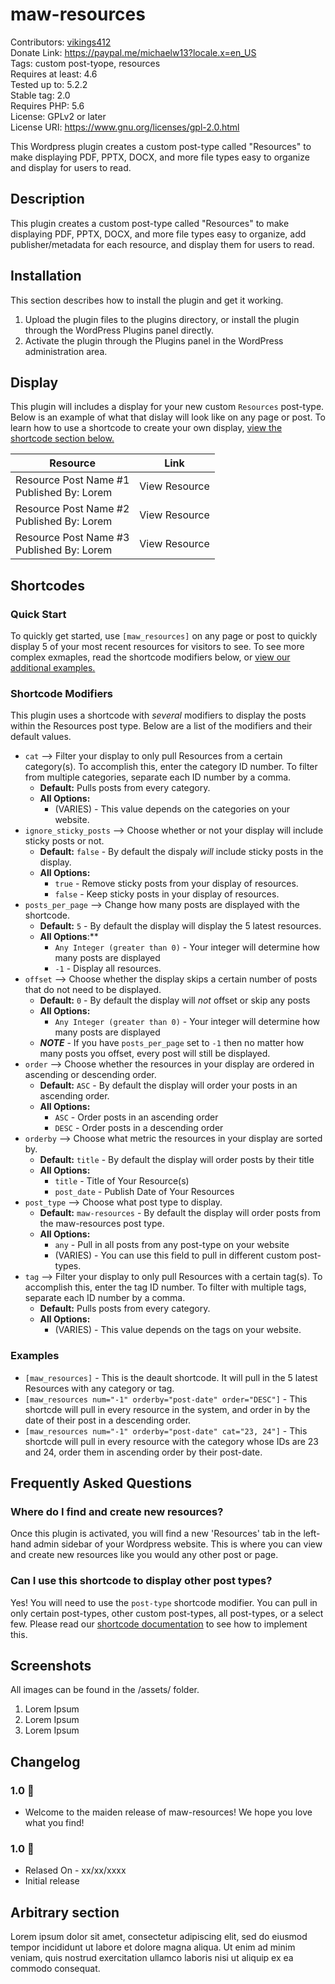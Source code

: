 # maw-resources
Contributors: [vikings412](https://profiles.wordpress.org/vikings412/) <br>
Donate Link: https://paypal.me/michaelw13?locale.x=en_US <br>
Tags: custom post-tyope, resources <br>
Requires at least: 4.6 <br>
Tested up to: 5.2.2 <br>
Stable tag: 2.0 <br>
Requires PHP: 5.6 <br>
License: GPLv2 or later <br>
License URI: https://www.gnu.org/licenses/gpl-2.0.html <br>

This Wordpress plugin creates a custom post-type called "Resources" to make displaying PDF, PPTX, DOCX, and more file types easy to organize and display for users to read.

## Description

This plugin creates a custom post-type called "Resources" to make displaying PDF, PPTX, DOCX, and more file types easy to organize, add publisher/metadata for each resource, and display them for users to read.

## Installation

This section describes how to install the plugin and get it working.

1. Upload the plugin files to the plugins directory, or install the plugin through the WordPress Plugins panel directly.
2. Activate the plugin through the Plugins panel in the WordPress administration area.

## Display
This plugin will includes a display for your new custom `Resources` post-type. Below is an example of what that dislay will look like on any page or post. To learn how to use a shortcode to create your own display, [view the shortcode section below.](https://github.com/mike-weiner/maw-resources/blob/master/README.md#shortcodes)

| Resource                                      | Link          |  
|-----------------------------------------------|---------------|
| Resource Post Name #1<br> Published By: Lorem | View Resource | 
| Resource Post Name #2<br> Published By: Lorem | View Resource |
| Resource Post Name #3<br> Published By: Lorem | View Resource | 

## Shortcodes

### Quick Start
To quickly get started, use `[maw_resources]` on any page or post to quickly display 5 of your most recent resources for visitors to see. To see more complex exmaples, read the shortcode modifiers below, or [view our additional examples.](https://github.com/mike-weiner/maw-resources#examples) 

### Shortcode Modifiers

This plugin uses a shortcode with *several* modifiers to display the posts within the Resources post type. Below are a list of the modifiers and their default values. 

- `cat` --> Filter your display to only pull Resources from a certain category(s). To accomplish this, enter the category ID number. To filter from multiple categories, separate each ID number by a comma. 
   * **Default:** Pulls posts from every category. 
   * **All Options:** 
      * (VARIES) - This value depends on the categories on your website.
- `ignore_sticky_posts` --> Choose whether or not your display will include sticky posts or not.  
   * **Default:** `false` - By default the dispaly _will_ include sticky posts in the display.
   * **All Options:** 
      * `true` - Remove sticky posts from your display of resources.
      * `false` - Keep sticky posts in your display of resources.
- `posts_per_page` --> Change how many posts are displayed with the shortcode. 
   * **Default:** `5` - By default the display will display the 5 latest resources.
   * **All Options**:** 
      * `Any Integer (greater than 0)` - Your integer will determine how many posts are displayed
      * `-1` - Display all resources.
- `offset` --> Choose whether the display skips a certain number of posts that do not need to be displayed.
   * **Default:** `0` - By default the display will _not_ offset or skip any posts
   * **All Options:** 
      * `Any Integer (greater than 0)` - Your integer will determine how many posts are displayed
   * **_NOTE_** - If you have `posts_per_page` set to `-1` then no matter how many posts you offset, every post will still be displayed.    
- `order` --> Choose whether the resources in your display are ordered in ascending or descending order. 
   * **Default:** `ASC` - By default the display will order your posts in an ascending order.
   * **All Options:** 
      * `ASC` - Order posts in an ascending order
      * `DESC` - Order posts in a descending order
- `orderby` --> Choose what metric the resources in your display are sorted by.
   * **Default:** `title` - By default the display will order posts by their title
   * **All Options:** 
      * `title` - Title of Your Resource(s)
      * `post_date` - Publish Date of Your Resources
- `post_type` --> Choose what post type to display.
   * **Default:** `maw-resources` - By default the display will order posts from the maw-resources post type.
   * **All Options:** 
      * `any` - Pull in all posts from any post-type on your website
      * (VARIES) - You can use this field to pull in different custom post-types.      
- `tag` --> Filter your display to only pull Resources with a certain tag(s). To accomplish this, enter the tag ID number. To filter with multiple tags, separate each ID number by a comma. 
   * **Default:** Pulls posts from every category. 
   * **All Options:** 
      * (VARIES) - This value depends on the tags on your website.      
 
### Examples
- `[maw_resources]` - This is the deault shortcode. It will pull in the 5 latest Resources with any category or tag.
- `[maw_resources num="-1" orderby="post-date" order="DESC"]` - This shortcde will pull in every resource in the system, and order in by the date of their post in a descending order.
- `[maw_resources num="-1" orderby="post-date" cat="23, 24"]` - This shortcde will pull in every resource with the category whose IDs are 23 and 24, order them in ascending order by their post-date.

## Frequently Asked Questions

### Where do I find and create new resources?

Once this plugin is activated, you will find a new 'Resources' tab in the left-hand admin sidebar of your Wordpress website. This is where you can view and create new resources like you would any other post or page.

### Can I use this shortcode to display other post types?

Yes! You will need to use the `post-type` shortcode modifier. You can pull in only certain post-types, other custom post-types, all post-types, or a select few. Please read our [shortcode documentation](https://github.com/mike-weiner/maw-resources/blob/master/README.md#shortcodes) to see how to implement this.

## Screenshots
All images can be found in the /assets/ folder.

1. Lorem Ipsum
2. Lorem Ipsum
3. Lorem Ipsum

## Changelog

### 1.0 🎉
* Welcome to the maiden release of maw-resources! We hope you love what you find!

### 1.0 🎉
* Relased On - xx/xx/xxxx
* Initial release

## Arbitrary section

Lorem ipsum dolor sit amet, consectetur adipiscing elit, sed do eiusmod tempor incididunt ut labore et dolore magna aliqua. Ut enim ad minim veniam, quis nostrud exercitation ullamco laboris nisi ut aliquip ex ea commodo consequat.
